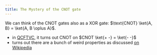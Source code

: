 ```yaml
---
title: The Mystery of the CNOT gate 
---
```


We can think of the CNOT gates also as a XOR gate: $\text{CNOT} \ket{A, B} = \ket{A, B \oplus A}$. 
- in [QCFTVC](https://quantum.country/qcvc), it turns out CNOT on $CNOT \ket{+ -} = \ket{- -}$
- turns out there are a bunch of weird properties as discussed [on Wikipedia](https://en.wikipedia.org/wiki/Controlled_NOT_gate)
